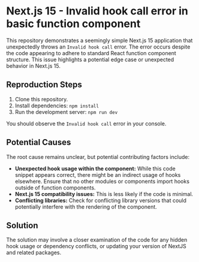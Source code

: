 # Next.js 15 - Invalid hook call error in basic function component

This repository demonstrates a seemingly simple Next.js 15 application that unexpectedly throws an `Invalid hook call` error.  The error occurs despite the code appearing to adhere to standard React function component structure. This issue highlights a potential edge case or unexpected behavior in Next.js 15.

## Reproduction Steps
1. Clone this repository.
2. Install dependencies: `npm install`
3. Run the development server: `npm run dev`

You should observe the `Invalid hook call` error in your console.

## Potential Causes
The root cause remains unclear, but potential contributing factors include:
* **Unexpected hook usage within the component:**  While this code snippet appears correct, there might be an indirect usage of hooks elsewhere. Ensure that no other modules or components import hooks outside of function components.
* **Next.js 15 compatibility issues:** This is less likely if the code is minimal.
* **Conflicting libraries:** Check for conflicting library versions that could potentially interfere with the rendering of the component.

## Solution
The solution may involve a closer examination of the code for any hidden hook usage or dependency conflicts, or updating your version of NextJS and related packages.